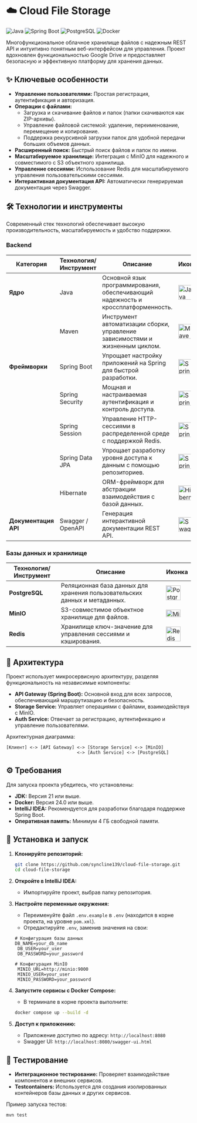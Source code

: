 # ☁️ Cloud File Storage

![Java](https://img.shields.io/badge/Java-21%2B-red.svg?logo=java&logoColor=white)
![Spring Boot](https://img.shields.io/badge/Spring%20Boot-3.x-brightgreen.svg?logo=spring&logoColor=white)
![PostgreSQL](https://img.shields.io/badge/PostgreSQL-16-blue.svg?logo=postgresql&logoColor=white)
![Docker](https://img.shields.io/badge/Docker-24%2B-blue.svg?logo=docker&logoColor=white)

Многофункциональное облачное хранилище файлов с надежным REST API и интуитивно понятным веб-интерфейсом для управления. Проект вдохновлен функциональностью Google Drive и предоставляет безопасную и эффективную платформу для хранения данных.

## ✨ Ключевые особенности

- **Управление пользователями:** Простая регистрация, аутентификация и авторизация.
- **Операции с файлами:**
    - Загрузка и скачивание файлов и папок (папки скачиваются как ZIP-архивы).
    - Управление файловой системой: удаление, переименование, перемещение и копирование.
    - Поддержка рекурсивной загрузки папок для удобной передачи больших объемов данных.
- **Расширенный поиск:** Быстрый поиск файлов и папок по имени.
- **Масштабируемое хранилище:** Интеграция с MinIO для надежного и совместимого с S3 объектного хранилища.
- **Управление сессиями:** Использование Redis для масштабируемого управления пользовательскими сессиями.
- **Интерактивная документация API:** Автоматически генерируемая документация через Swagger.

## 🛠 Технологии и инструменты

Современный стек технологий обеспечивает высокую производительность, масштабируемость и удобство поддержки.

### Backend

| Категория         | Технология/Инструмент | Описание                                                                 | Иконка                                                                                              |
|-------------------|-----------------------|--------------------------------------------------------------------------|-----------------------------------------------------------------------------------------------------|
| **Ядро**          | Java                  | Основной язык программирования, обеспечивающий надежность и кроссплатформенность. | <img src="https://cdn.jsdelivr.net/gh/devicons/devicon@latest/icons/java/java-original-wordmark.svg" width="40" height="40" alt="Java"/> |
|                   | Maven                 | Инструмент автоматизации сборки, управление зависимостями и жизненным циклом. | <img src="https://cdn.jsdelivr.net/gh/devicons/devicon@latest/icons/maven/maven-original-wordmark.svg" width="40" height="40" alt="Maven"/> |
| **Фреймворки**    | Spring Boot           | Упрощает настройку приложений на Spring для быстрой разработки.           | <img src="https://cdn.jsdelivr.net/gh/devicons/devicon@latest/icons/spring/spring-original-wordmark.svg" width="40" height="40" alt="Spring Boot"/> |
|                   | Spring Security       | Мощная и настраиваемая аутентификация и контроль доступа.                | <img src="https://cdn.jsdelivr.net/gh/devicons/devicon@latest/icons/spring/spring-original-wordmark.svg" width="40" height="40" alt="Spring Security"/> |
|                   | Spring Session        | Управление HTTP-сессиями в распределенной среде с поддержкой Redis.      | <img src="https://cdn.jsdelivr.net/gh/devicons/devicon@latest/icons/spring/spring-original-wordmark.svg" width="40" height="40" alt="Spring Session"/> |
|                   | Spring Data JPA       | Упрощает разработку уровня доступа к данным с помощью репозиториев.      | <img src="https://cdn.jsdelivr.net/gh/devicons/devicon@latest/icons/spring/spring-original-wordmark.svg" width="40" height="40" alt="Spring Data JPA"/> |
|                   | Hibernate             | ORM-фреймворк для абстракции взаимодействия с базой данных.              | <img src="https://cdn.jsdelivr.net/gh/devicons/devicon@latest/icons/hibernate/hibernate-original-wordmark.svg" width="40" height="40" alt="Hibernate"/> |
| **Документация API** | Swagger / OpenAPI   | Генерация интерактивной документации REST API.                           | <img src="https://cdn.jsdelivr.net/gh/devicons/devicon@latest/icons/swagger/swagger-original.svg" width="40" height="40" alt="Swagger"/> |

### Базы данных и хранилище

| Технология/Инструмент | Описание                                                                      | Иконка                                                                                                                                                     |
|-----------------------|-------------------------------------------------------------------------------|------------------------------------------------------------------------------------------------------------------------------------------------------------|
| **PostgreSQL**        | Реляционная база данных для хранения пользовательских данных и метаданных.     | <img src="https://cdn.jsdelivr.net/gh/devicons/devicon@latest/icons/postgresql/postgresql-original-wordmark.svg" width="40" height="40" alt="PostgreSQL"/> |
| **MinIO**             | S3-совместимое объектное хранилище для файлов.                                | <img src="https://github.com/user-attachments/assets/ce6c904c-0f05-4b7f-9766-68bbd8e3a766" width="40" height="20" alt="MinIO"/>                            |
| **Redis**             | Хранилище ключ-значение для управления сессиями и кэширования.                | <img src="https://cdn.jsdelivr.net/gh/devicons/devicon@latest/icons/redis/redis-original-wordmark.svg" width="40" height="40" alt="Redis"/>                |

## 📐 Архитектура

Проект использует микросервисную архитектуру, разделяя функциональность на независимые компоненты:

- **API Gateway (Spring Boot):** Основной вход для всех запросов, обеспечивающий маршрутизацию и безопасность.
- **Storage Service:** Управляет операциями с файлами, взаимодействуя с MinIO.
- **Auth Service:** Отвечает за регистрацию, аутентификацию и управление пользователями.

Архитектурная диаграмма:

```
[Клиент] <-> [API Gateway] <-> [Storage Service] <-> [MinIO]
                           <-> [Auth Service] <-> [PostgreSQL]
```

## ⚙️ Требования

Для запуска проекта убедитесь, что установлены:

- **JDK:** Версия 21 или выше.
- **Docker:** Версия 24.0 или выше.
- **IntelliJ IDEA:** Рекомендуется для разработки благодаря поддержке Spring Boot.
- **Оперативная память:** Минимум 4 ГБ свободной памяти.

## 🚀 Установка и запуск

1. **Клонируйте репозиторий:**
   ```bash
   git clone https://github.com/syncline139/cloud-file-storage.git
   cd cloud-file-storage
   ```

2. **Откройте в IntelliJ IDEA:**
    - Импортируйте проект, выбрав папку репозитория.

3. **Настройте переменные окружения:**
    - Переименуйте файл `.env.example` в `.env` (находится в корне проекта, на уровне `pom.xml`).
    - Отредактируйте `.env`, заменив значения на свои:

   ```properties
   # Конфигурация базы данных
   DB_NAME=your_db_name
    DB_USER=your_user
    DB_PASSWORD=your_password

   # Конфигурация MinIO
    MINIO_URL=http://minio:9000
    MINIO_USER=your_user
    MINIO_PASSWORD=your_password
   ```

4. **Запустите сервисы с Docker Compose:**
    - В терминале в корне проекта выполните:
   ```bash
   docker compose up --build -d
   ```

5. **Доступ к приложению:**
    - Приложение доступно по адресу: `http://localhost:8080`
    - Swagger UI: `http://localhost:8080/swagger-ui.html`

## 🧪 Тестирование

- **Интеграционное тестирование:** Проверяет взаимодействие компонентов и внешних сервисов.
- **Testcontainers:** Используется для создания изолированных контейнеров базы данных и других сервисов.

Пример запуска тестов:
```bash
mvn test
```